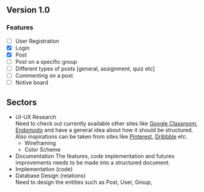 
## Version 1.0
### Features
- [ ] User Registration
- [x] Login
- [x] Post
- [ ] Post on a specific group
- [ ] Different types of posts [general, assignment, quiz etc]
- [ ] Commenting on a post
- [ ] Notive board

## Sectors
 * UI-UX Research  
 Need to check out currently available other sites like [Google Classroom](classroom.google.com), [Endomodo]() and have a general idea about how it should be structured. Also inspirations can be taken from sites like [Pinterest](pinterest.com), [Dribbble](dribble.com) etc.
   * Wireframing 
   * Color Scheme
 * Documentation
 The features, code implementation and futures improvements needs to be made into a structured document.
 * Implementation (code)
 * Database Design (relations)  
Need to design the entities such as Post, User, Group, 
